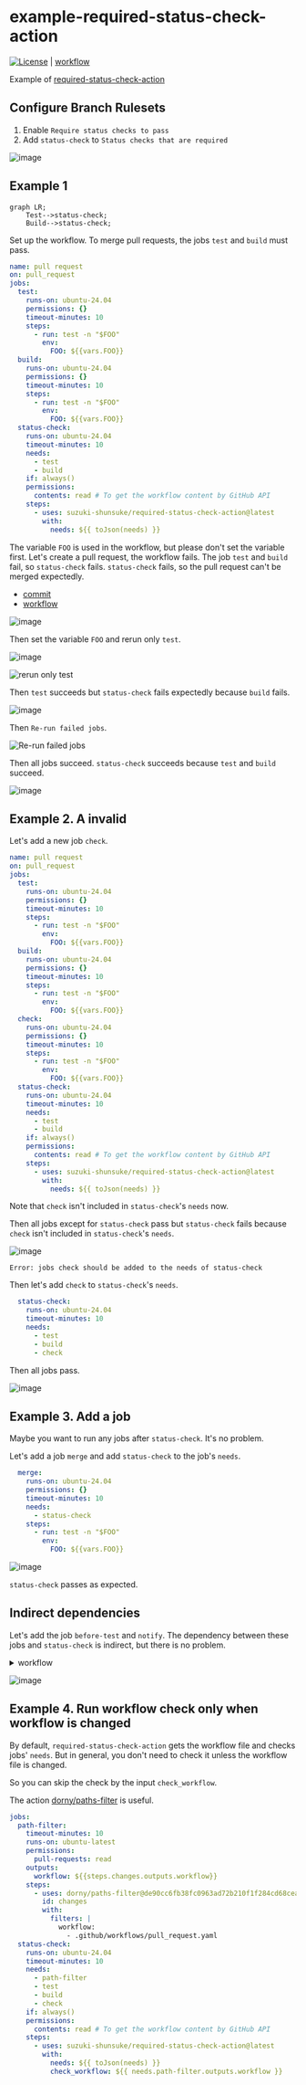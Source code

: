 # example-required-status-check-action

[![License](http://img.shields.io/badge/license-mit-blue.svg?style=flat-square)](https://raw.githubusercontent.com/suzuki-shunsuke/example-required-status-check-action/main/LICENSE) | [workflow](.github/workflow/pull_request.yaml)

Example of [required-status-check-action](https://github.com/suzuki-shunsuke/required-status-check-action)

## Configure Branch Rulesets

1. Enable `Require status checks to pass`
1. Add `status-check` to `Status checks that are required`

![image](https://github.com/user-attachments/assets/08bd3e7d-5267-44f4-8bb6-c1afe4ccc721)

## Example 1

```mermaid
graph LR;
    Test-->status-check;
    Build-->status-check;
```

Set up the workflow.
To merge pull requests, the jobs `test` and `build` must pass.

```yaml
name: pull request
on: pull_request
jobs:
  test:
    runs-on: ubuntu-24.04
    permissions: {}
    timeout-minutes: 10
    steps:
      - run: test -n "$FOO"
        env:
          FOO: ${{vars.FOO}}
  build:
    runs-on: ubuntu-24.04
    permissions: {}
    timeout-minutes: 10
    steps:
      - run: test -n "$FOO"
        env:
          FOO: ${{vars.FOO}}
  status-check:
    runs-on: ubuntu-24.04
    timeout-minutes: 10
    needs:
      - test
      - build
    if: always()
    permissions:
      contents: read # To get the workflow content by GitHub API
    steps:
      - uses: suzuki-shunsuke/required-status-check-action@latest
        with:
          needs: ${{ toJson(needs) }}
```

The variable `FOO` is used in the workflow, but please don't set the variable first.
Let's create a pull request, the workflow fails.
The job `test` and `build` fail, so `status-check` fails.
`status-check` fails, so the pull request can't be merged expectedly.

- [commit](https://github.com/suzuki-shunsuke/example-required-status-check-action/pull/3/commits/f40fb97b379273926a8444813ad7c75987360d71)
- [workflow](https://github.com/suzuki-shunsuke/example-required-status-check-action/actions/runs/13671523965?pr=3)

![image](https://github.com/user-attachments/assets/36fe3c41-400d-48d0-a26c-ce798ab91942)

Then set the variable `FOO` and rerun only `test`.

![image](https://github.com/user-attachments/assets/1578aef2-529d-4be1-a06a-ee036dc3df0a)

![rerun only test](https://github.com/user-attachments/assets/d3f6e31d-380b-4128-b8b1-b18a3506dba4)

Then `test` succeeds but `status-check` fails expectedly because `build` fails.

![image](https://github.com/user-attachments/assets/a214dd3e-00f0-461a-ae70-5402c73fe2ec)

Then `Re-run failed jobs`.

![Re-run failed jobs](https://github.com/user-attachments/assets/2d400304-b5a7-4f11-9364-2c4c25db7251)

Then all jobs succeed. `status-check` succeeds because `test` and `build` succeed.

![image](https://github.com/user-attachments/assets/5646e20b-ca13-402b-80c4-4121db5195b7)

## Example 2. A invalid

Let's add a new job `check`.

```yaml
name: pull request
on: pull_request
jobs:
  test:
    runs-on: ubuntu-24.04
    permissions: {}
    timeout-minutes: 10
    steps:
      - run: test -n "$FOO"
        env:
          FOO: ${{vars.FOO}}
  build:
    runs-on: ubuntu-24.04
    permissions: {}
    timeout-minutes: 10
    steps:
      - run: test -n "$FOO"
        env:
          FOO: ${{vars.FOO}}
  check:
    runs-on: ubuntu-24.04
    permissions: {}
    timeout-minutes: 10
    steps:
      - run: test -n "$FOO"
        env:
          FOO: ${{vars.FOO}}
  status-check:
    runs-on: ubuntu-24.04
    timeout-minutes: 10
    needs:
      - test
      - build
    if: always()
    permissions:
      contents: read # To get the workflow content by GitHub API
    steps:
      - uses: suzuki-shunsuke/required-status-check-action@latest
        with:
          needs: ${{ toJson(needs) }}
```

Note that `check` isn't included in `status-check`'s `needs` now.

Then all jobs except for `status-check` pass but `status-check` fails because `check` isn't included in `status-check`'s `needs`.

![image](https://github.com/user-attachments/assets/1c0f338c-7db0-483e-835b-3e401293308c)

```
Error: jobs check should be added to the needs of status-check
```

Then let's add `check` to `status-check`'s `needs`.

```yaml
  status-check:
    runs-on: ubuntu-24.04
    timeout-minutes: 10
    needs:
      - test
      - build
      - check
```

Then all jobs pass.

![image](https://github.com/user-attachments/assets/a4d7d3a7-a0b0-460b-b813-abb3866044a2)

## Example 3. Add a job

Maybe you want to run any jobs after `status-check`.
It's no problem.

Let's add a job `merge` and add `status-check` to the job's `needs`.

```yaml
  merge:
    runs-on: ubuntu-24.04
    permissions: {}
    timeout-minutes: 10
    needs:
      - status-check
    steps:
      - run: test -n "$FOO"
        env:
          FOO: ${{vars.FOO}}
```

![image](https://github.com/user-attachments/assets/c9da0f8d-cba2-434d-b3f2-16d325a2db83)

`status-check` passes as expected.

## Indirect dependencies

Let's add the job `before-test` and `notify`.
The dependency between these jobs and `status-check` is indirect, but there is no problem.

<details>
<summary>workflow</summary>

```yaml
name: pull request
on: pull_request
jobs:
  before-test:
    runs-on: ubuntu-24.04
    permissions: {}
    timeout-minutes: 10
    steps:
      - run: test -n "$FOO"
        env:
          FOO: ${{vars.FOO}}
  test:
    runs-on: ubuntu-24.04
    permissions: {}
    timeout-minutes: 10
    needs:
      - before-test
    steps:
      - run: test -n "$FOO"
        env:
          FOO: ${{vars.FOO}}
  build:
    runs-on: ubuntu-24.04
    permissions: {}
    timeout-minutes: 10
    steps:
      - run: test -n "$FOO"
        env:
          FOO: ${{vars.FOO}}
  check:
    runs-on: ubuntu-24.04
    permissions: {}
    timeout-minutes: 10
    steps:
      - run: test -n "$FOO"
        env:
          FOO: ${{vars.FOO}}
  status-check:
    runs-on: ubuntu-24.04
    timeout-minutes: 10
    needs:
      - test
      - build
      - check
    if: always()
    permissions:
      contents: read # To get the workflow content by GitHub API
    steps:
      - uses: suzuki-shunsuke/required-status-check-action@latest
        with:
          needs: ${{ toJson(needs) }}
  merge:
    runs-on: ubuntu-24.04
    permissions: {}
    timeout-minutes: 10
    needs:
      - status-check
    steps:
      - run: test -n "$FOO"
        env:
          FOO: ${{vars.FOO}}

  notify:
    runs-on: ubuntu-24.04
    permissions: {}
    timeout-minutes: 10
    needs:
      - merge
    steps:
      - run: test -n "$FOO"
        env:
          FOO: ${{vars.FOO}}
```

</details>

![image](https://github.com/user-attachments/assets/fa61ae57-731e-48c7-b972-cc0b65f090b5)

## Example 4. Run workflow check only when workflow is changed

By default, `required-status-check-action` gets the workflow file and checks jobs' `needs`.
But in general, you don't need to check it unless the workflow file is changed.

So you can skip the check by the input `check_workflow`.

The action [dorny/paths-filter](https://github.com/dorny/paths-filter) is useful.

```yaml
jobs:
  path-filter:
    timeout-minutes: 10
    runs-on: ubuntu-latest
    permissions:
      pull-requests: read
    outputs:
      workflow: ${{steps.changes.outputs.workflow}}
    steps:
      - uses: dorny/paths-filter@de90cc6fb38fc0963ad72b210f1f284cd68cea36 # v3.0.2
        id: changes
        with:
          filters: |
            workflow:
              - .github/workflows/pull_request.yaml
  status-check:
    runs-on: ubuntu-24.04
    timeout-minutes: 10
    needs:
      - path-filter
      - test
      - build
      - check
    if: always()
    permissions:
      contents: read # To get the workflow content by GitHub API
    steps:
      - uses: suzuki-shunsuke/required-status-check-action@latest
        with:
          needs: ${{ toJson(needs) }}
          check_workflow: ${{ needs.path-filter.outputs.workflow }}
```

